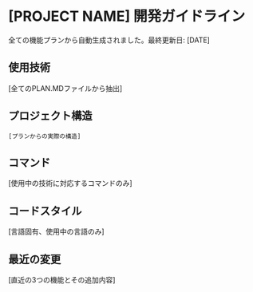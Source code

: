 # [PROJECT NAME] 開発ガイドライン

全ての機能プランから自動生成されました。最終更新日: [DATE]

## 使用技術
[全てのPLAN.MDファイルから抽出]

## プロジェクト構造
```
[プランからの実際の構造]
```

## コマンド
[使用中の技術に対応するコマンドのみ]

## コードスタイル
[言語固有、使用中の言語のみ]

## 最近の変更
[直近の3つの機能とその追加内容]

<!-- 手動追加開始 -->
<!-- 手動追加終了 -->